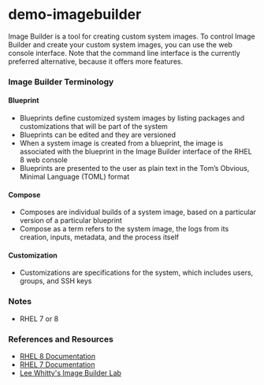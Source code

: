 # demo-imagebuilder

Image Builder is a tool for creating custom system images. To control Image Builder and create your custom system images, you can use the web console interface. Note that the command line interface is the currently preferred alternative, because it offers more features.

### Image Builder Terminology
#### Blueprint
* Blueprints define customized system images by listing packages and customizations that will be part of the system
* Blueprints can be edited and they are versioned
* When a system image is created from a blueprint, the image is associated with the blueprint in the Image Builder interface of the RHEL 8 web console
* Blueprints are presented to the user as plain text in the Tom’s Obvious, Minimal Language (TOML) format

#### Compose
* Composes are individual builds of a system image, based on a particular version of a particular blueprint
* Compose as a term refers to the system image, the logs from its creation, inputs, metadata, and the process itself

#### Customization
* Customizations are specifications for the system, which includes users, groups, and SSH keys

### Notes
* RHEL 7 or 8


### References and Resources
* [RHEL 8 Documentation](https://access.redhat.com/documentation/en-us/red_hat_enterprise_linux/8/html/system_design_guide/creating-system-images-with-composer-web-console-interface_system-design-guide)
* [RHEL 7 Documentation](https://access.redhat.com/documentation/en-us/red_hat_enterprise_linux/7/html/image_builder_guide/index)
* [Lee Whitty's Image Builder Lab](https://github.com/lwhitty/image-builder-lab)
